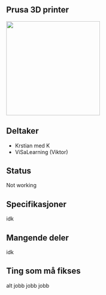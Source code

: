 ## Prusa 3D printer
<img src="https://i.imgur.com/nememGS.jpg" width="250">


## Deltaker
- Krstian med K
- ViSaLearning (Viktor)

## Status
Not working
## Specifikasjoner
idk
## Mangende deler
idk

## Ting som må fikses
alt jobb jobb jobb

